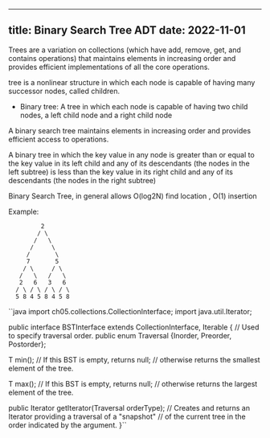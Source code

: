 ---
title: Binary Search Tree ADT
date: 2022-11-01
----

Trees are a variation on collections (which have add, remove, get, and contains operations)
that maintains elements in increasing order and provides
efficient implementations of all the core operations.

tree is a nonlinear structure in which each node is capable of having many successor nodes, called children.

- Binary tree: A tree in which each node is capable of having two child nodes, a left child node and a right child node


A binary search tree maintains elements in increasing order 
and provides efficient access to operations. 

A binary tree in which the key value in any node is greater than or equal to the key value in its left child and any of its descendants (the nodes in the left subtree) 
is less than the key value in its right child and any of its descendants (the nodes in the right subtree)


Binary Search Tree, in general allows O(log2N) find location , O(1) insertion


Example:
```
         2               
        / \       
       /   \      
      /     \     
     /       \    
     7       5       
    / \     / \   
   /   \   /   \  
   2   6   3   6   
  / \ / \ / \ / \ 
  5 8 4 5 8 4 5 8 
```


``java
import ch05.collections.CollectionInterface;
import java.util.Iterator;

public interface BSTInterface<T> extends CollectionInterface<T>, Iterable<T>
{
  // Used to specify traversal order.
  public enum Traversal {Inorder, Preorder, Postorder};

  T min();
  // If this BST is empty, returns null;
  // otherwise returns the smallest element of the tree.

  T max();
  // If this BST is empty, returns null;
  // otherwise returns the largest element of the tree.
  
  public Iterator<T> getIterator(Traversal orderType);
  // Creates and returns an Iterator providing a traversal of a "snapshot" 
  // of the current tree in the order indicated by the argument.
}``